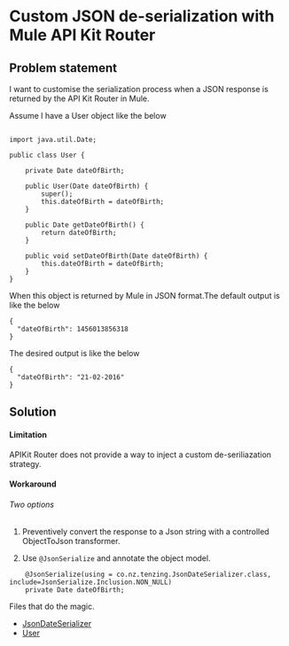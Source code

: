 Custom JSON de-serialization with Mule API Kit Router
==

## Problem statement

I want to customise the serialization process when a JSON response is returned by the API Kit Router in Mule.

Assume I have a User object like the below

```

import java.util.Date;

public class User {

	private Date dateOfBirth;
	
	public User(Date dateOfBirth) {
		super();
		this.dateOfBirth = dateOfBirth;
	}

	public Date getDateOfBirth() {
		return dateOfBirth;
	}

	public void setDateOfBirth(Date dateOfBirth) {
		this.dateOfBirth = dateOfBirth;
	}
}
```

When this object is returned by Mule in JSON format.The default output is like the below

```
{
  "dateOfBirth": 1456013856318
}
```


The desired output is like the below

```
{
  "dateOfBirth": "21-02-2016"
}
```

## Solution

#### Limitation

APIKit Router does not provide a way to inject a custom de-seriliazation strategy.

#### Workaround

###### Two options

1. Preventively convert the response to a Json string with a controlled ObjectToJson transformer.

2. Use ```@JsonSerialize``` and annotate the object model.

```
	@JsonSerialize(using = co.nz.tenzing.JsonDateSerializer.class, include=JsonSerialize.Inclusion.NON_NULL)
	private Date dateOfBirth;

```

Files that do the magic.

* [JsonDateSerializer](https://github.com/sudarshan89/date-conversion/blob/master/src/main/java/co/nz/tenzing/JsonDateSerializer.java)
* [User](https://github.com/sudarshan89/date-conversion/blob/master/src/main/java/co/nz/tenzing/User.java)

